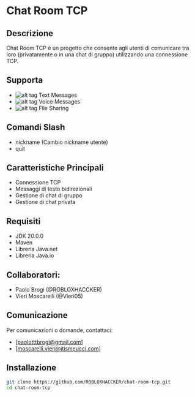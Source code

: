 # Chat Room TCP

## Descrizione
Chat Room TCP è un progetto che consente agli utenti di comunicare tra loro (privatamente o in una chat di gruppo) utilizzando una connessione TCP.

## Supporta
- ![alt tag](https://raw.github.com/Nirklav/TCPChat/master/UI/Images/checked.png)  Text Messages 
- ![alt tag](https://raw.github.com/Nirklav/TCPChat/master/UI/Images/notChecked.png)  Voice Messages
- ![alt tag](https://raw.github.com/Nirklav/TCPChat/master/UI/Images/notChecked.png)  File Sharing

## Comandi Slash
- nickname (Cambio nickname utente)
- quit

## Caratteristiche Principali
- Connessione TCP
- Messaggi di testo bidirezionali
- Gestione di chat di gruppo
- Gestione di chat privata

## Requisiti
- JDK 20.0.0
- Maven
- Libreria Java.net
- Libreria Java.io

## Collaboratori:
- Paolo Brogi (@ROBLOXHACCKER)
- Vieri Moscarelli (@Vieri05)

## Comunicazione
Per comunicazioni o domande, contattaci: 
- [paolotttbrogi@gmail.com]
- [moscarelli.vieri@itismeucci.com]

## Installazione
```bash
git clone https://github.com/ROBLOXHACCKER/chat-room-tcp.git
cd chat-room-tcp
